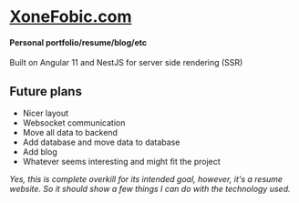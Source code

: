 # [XoneFobic.com](https://xonefobic.com)
#### Personal portfolio/resume/blog/etc

Built on Angular 11 and NestJS for server side rendering (SSR)

## Future plans

* Nicer layout
* Websocket communication
* Move all data to backend
* Add database and move data to database
* Add blog
* Whatever seems interesting and might fit the project

_Yes, this is complete overkill for its intended goal, however, it's a resume website. So it should show a few things I can do with the technology used._
